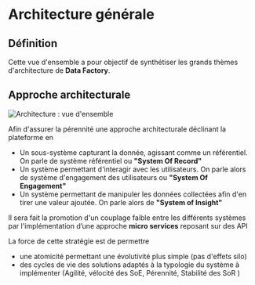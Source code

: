 # Architecture générale

## Définition

Cette vue d'ensemble a pour objectif de synthétiser les grands thèmes d'architecture de **Data Factory**.

## Approche architecturale

![Architecture : vue d'ensemble](./images/0501.ArchitectureOverview.png)

Afin d'assurer la pérennité une approche architecturale déclinant la plateforme en

- Un sous-système capturant la donnée, agissant comme un référentiel. On parle de système référentiel ou **"System Of Record"**
- Un système permettant d'interagir avec les utilisateurs. On parle alors de système d'engagement des utilisateurs ou **"System Of Engagement"**
- Un système permettant de manipuler les données collectées afin d'en tirer une valeur ajoutée. On parle alors de **"System of Insight"**

Il sera fait la promotion d'un couplage faible entre les différents systèmes par l'implémentation d’une approche **micro services** reposant sur des API

La force de cette stratégie est de permettre

- une atomicité permettant une évolutivité plus simple (pas d'effets silo)
- des cycles de vie des solutions adaptés à la typologie du système à implémenter (Agilité, vélocité des SoE, Pérennité, Stabilité des SoR )
